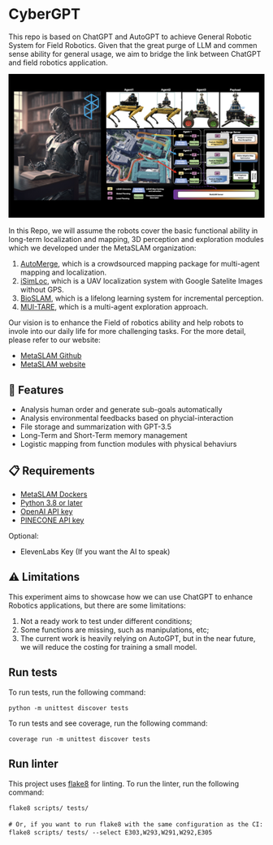# CyberGPT

This repo is based on ChatGPT and AutoGPT to achieve General Robotic System for Field Robotics. Given that the great purge of LLM and commen sense ability for general usage, we aim to bridge the link between ChatGPT and field robotics application.

![pitts_large-scale](doc/img/CyberGPT.jpeg)

In this Repo, we will assume the robots cover the basic functional ability in long-term localization and mapping, 3D perception and exploration modules which we developed under the MetaSLAM organization:

1. [AutoMerge](https://github.com/MetaSLAM/AutoMerge_Server), which is a crowdsourced mapping package for multi-agent mapping and localization.
2. [iSimLoc](https://github.com/MetaSLAM/iSimLocServer), which is a UAV localization system with Google Satelite Images without GPS.
3. [BioSLAM](https://github.com/MetaSLAM/BioSLAM_server), which is a lifelong learning system for incremental perception.
4. [MUI-TARE](https://github.com/MetaSLAM/MUI-TARE_Server), which is a multi-agent exploration approach.

Our vision is to enhance the Field of robotics ability and help robots to invole into our daily life for more challenging tasks. For the more detail, please refer to our website:

- [MetaSLAM Github](https://github.com/MetaSLAM)
- [MetaSLAM website](https://metaslam.github.io/)

## 🚀 Features

- Analysis human order and generate sub-goals automatically
- Analysis environmental feedbacks based on phycial-interaction
- File storage and summarization with GPT-3.5
- Long-Term and Short-Term memory management
- Logistic mapping from function modules with physical behaviurs

## 📋 Requirements

- [MetaSLAM Dockers](https://github.com/MetaSLAM)
- [Python 3.8 or later](https://www.tutorialspoint.com/how-to-install-python-in-windows)
- [OpenAI API key](https://platform.openai.com/account/api-keys)
- [PINECONE API key](https://www.pinecone.io/)

Optional:

- ElevenLabs Key (If you want the AI to speak)


## ⚠️ Limitations

This experiment aims to showcase how we can use ChatGPT to enhance Robotics applications, but there are some limitations:

1. Not a ready work to test under different conditions;
2. Some functions are missing, such as manipulations, etc;
3. The current work is heavily relying on AutoGPT, but in the near future, we will reduce the costing for training a small model.

## Run tests

To run tests, run the following command:

```
python -m unittest discover tests
```

To run tests and see coverage, run the following command:

```
coverage run -m unittest discover tests
```

## Run linter

This project uses [flake8](https://flake8.pycqa.org/en/latest/) for linting. To run the linter, run the following command:

```
flake8 scripts/ tests/

# Or, if you want to run flake8 with the same configuration as the CI:
flake8 scripts/ tests/ --select E303,W293,W291,W292,E305
```